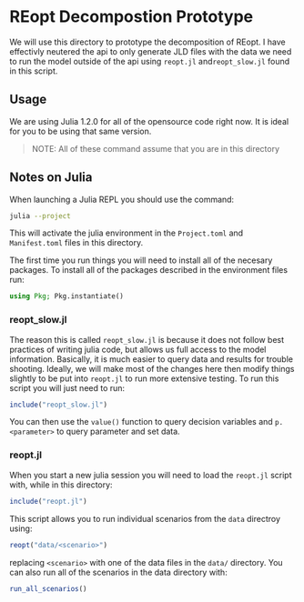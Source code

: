 # REopt Decompostion Prototype

We will use this directory to prototype the decomposition of REopt. I have
effectivly neutered the api to only generate JLD files with the data we need to
run the model outside of the api using `reopt.jl` and`reopt_slow.jl` found in
this script.

## Usage

We are using Julia 1.2.0 for all of the opensource code right now. It is ideal
for you to be using that same version.

> NOTE: All of these command assume that you are in this directory

## Notes on Julia

When launching a Julia REPL you should use the command:

``` bash
julia --project
```

This will activate the julia environment in the `Project.toml` and
`Manifest.toml` files in this directory.

The first time you run things you will need to install all of the necesary
packages. To install all of the packages described in the environment files run:

``` julia
using Pkg; Pkg.instantiate()
```

### reopt\_slow.jl

The reason this is called `reopt_slow.jl` is because it does not follow best
practices of writing julia code, but allows us full access to the model
information. Basically, it is much easier to query data and results for trouble
shooting. Ideally, we will make most of the changes here then modify things
slightly to be put into `reopt.jl` to run more extensive testing. To run this
script you will just need to run:

``` julia
include("reopt_slow.jl")
```

You can then use the `value()` function to query decision variables and
`p.<parameter>` to query parameter and set data.

### reopt.jl

When you start a new julia session you will need to load the `reopt.jl` script
with, while in this directory:

``` julia
include("reopt.jl")
```

This script allows you to run individual scenarios from the `data` directroy
using:

``` julia
reopt("data/<scenario>")
```

replacing `<scenario>` with one of the data files in the `data/` directory. You
can also run all of the scenarios in the data directory with:

``` julia
run_all_scenarios()
```
